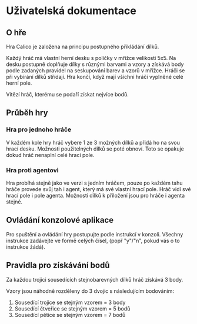 # Uživatelská dokumentace

## O hře

Hra Calico je založena na principu postupného přikládání dílků. 

Každý hráč má vlastní herní desku s políčky v mřížce velikosti 5x5. Na desku postupně doplňuje dílky s různými barvami a vzory a získává body podle zadaných pravidel na seskupování barev a vzorů v mřížce. Hráči se při vybírání dílků střídají. Hra končí, když mají všichni hráči vyplněné celé herní pole.

Vítězí hráč, kterému se podaří získat nejvíce bodů.


## Průběh hry
### Hra pro jednoho hráče

V každém kole hry hráč vybere 1 ze 3 možných dílků a přidá ho na svou hrací desku.
Možnosti použitelných dílků se poté obnoví.
Toto se opakuje dokud hráč nenaplní celé hrací pole.

### Hra proti agentovi

Hra probíhá stejně jako ve verzi s jedním hráčem, pouze po každém tahu hráče provede svůj tah i agent, který má své vlastní hrací pole.
Hráč vidí své hrací pole i pole agenta.
Možnosti dílků k přiložení jsou pro hráče i agenta stejné.

## Ovládání konzolové aplikace

Pro spuštění a ovládání hry postupujte podle instrukcí v konzoli.
Všechny instrukce zadávejte ve formě celých čísel, (popř "y"/"n", pokud vás o to instrukce žádá).


## Pravidla pro získávání bodů

Za každou trojici sousedících stejnobarevných dílků hráč získává 3 body.

Vzory jsou náhodně rozděleny do 3 dvojic s následujícím bodováním:
1. Sousedící trojice se stejným vzorem = 3 body
2. Sousedící čtveřice se stejným vzorem = 5 bodů
3. Sousedící pětice se stejným vzorem = 7 bodů